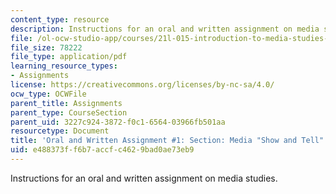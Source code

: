 ```yaml
---
content_type: resource
description: Instructions for an oral and written assignment on media studies.
file: /ol-ocw-studio-app/courses/21l-015-introduction-to-media-studies-fall-2003/e488373ff6b7accfc4629bad0ae73eb9_show_and_tell.pdf
file_size: 78222
file_type: application/pdf
learning_resource_types:
- Assignments
license: https://creativecommons.org/licenses/by-nc-sa/4.0/
ocw_type: OCWFile
parent_title: Assignments
parent_type: CourseSection
parent_uid: 3227c924-3872-f0c1-6564-03966fb501aa
resourcetype: Document
title: 'Oral and Written Assignment #1: Section: Media "Show and Tell"'
uid: e488373f-f6b7-accf-c462-9bad0ae73eb9
---
```

Instructions for an oral and written assignment on media studies.